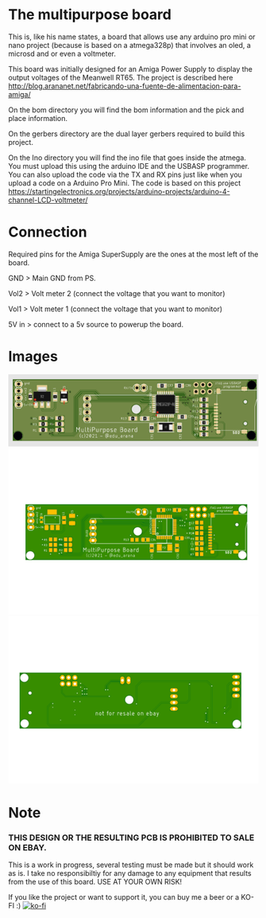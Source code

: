 # The multipurpose board
This is, like his name states, a board that allows use any arduino pro mini or nano project (because is based on a atmega328p) that involves an oled, a microsd and or even a voltmeter.

This board was initially designed for an Amiga Power Supply to display the output voltages of the Meanwell RT65. The project is described here http://blog.arananet.net/fabricando-una-fuente-de-alimentacion-para-amiga/

On the bom directory you will find the bom information and the pick and place information.

On the gerbers directory are the dual layer gerbers required to build this project.

On the Ino directory you will find the ino file that goes inside the atmega. You must upload this using the arduino IDE and the USBASP programmer. You can also upload the code via the TX and RX pins just like when you upload a code on a Arduino Pro Mini. The code is based on this project https://startingelectronics.org/projects/arduino-projects/arduino-4-channel-LCD-voltmeter/

# Connection

Required pins for the Amiga SuperSupply are the ones at the most left of the board.

GND > Main GND from PS.

Vol2 > Volt meter 2 (connect the voltage that you want to monitor)

Vol1 > Volt meter 1 (connect the voltage that you want to monitor)

5V in > connect to a 5v source to powerup the board.

# Images

<img src="https://github.com/arananet/multipurposeboard/blob/main/images/pcb.png?raw=true" width="600">
<img src="https://github.com/arananet/multipurposeboard/blob/main/images/1.png?raw=true" width="600">
<img src="https://github.com/arananet/multipurposeboard/blob/main/images/2.png?raw=true" width="600">

# Note

### THIS DESIGN OR THE RESULTING PCB IS PROHIBITED TO SALE ON EBAY.

This is a work in progress, several testing must be made but it should work as is. I take no responsibiltiy for any damage to any equipment that results from the use of this board. USE AT YOUR OWN RISK!

If you like the project or want to support it, you can buy me a beer or a KO-FI :) 
[![ko-fi](https://www.ko-fi.com/img/githubbutton_sm.svg)](https://ko-fi.com/H2H51MPWG)
